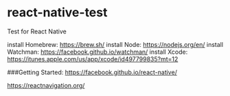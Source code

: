 # react-native-test
Test for React Native


install Homebrew: https://brew.sh/
install Node: https://nodejs.org/en/
install Watchman: https://facebook.github.io/watchman/
install Xcode: https://itunes.apple.com/us/app/xcode/id497799835?mt=12

###Getting Started:
https://facebook.github.io/react-native/

https://reactnavigation.org/
